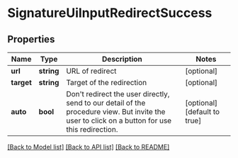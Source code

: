 # SignatureUiInputRedirectSuccess

## Properties
Name | Type | Description | Notes
------------ | ------------- | ------------- | -------------
**url** | **string** | URL of redirect | [optional] 
**target** | **string** | Target of the redirection | [optional] 
**auto** | **bool** | Don&#39;t redirect the user directly, send to our detail of the procedure view. But invite the user to click on a button for use this redirection. | [optional] [default to true]

[[Back to Model list]](../README.md#documentation-for-models) [[Back to API list]](../README.md#documentation-for-api-endpoints) [[Back to README]](../README.md)


